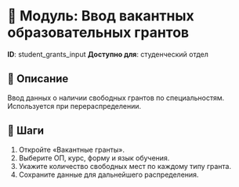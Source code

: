 # 📘 Модуль: Ввод вакантных образовательных грантов
**ID**: student_grants_input
**Доступно для**: студенческий отдел

## 📝 Описание
Ввод данных о наличии свободных грантов по специальностям. Используется при перераспределении.

## 🩜 Шаги
1. Откройте «Вакантные гранты».
2. Выберите ОП, курс, форму и язык обучения.
3. Укажите количество свободных мест по каждому типу гранта.
4. Сохраните данные для дальнейшего распределения.

